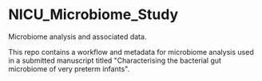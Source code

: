 # NICU_Microbiome_Study
Microbiome analysis and associated data.

This repo contains a workflow and metadata for microbiome analysis used in a submitted manuscript titled "Characterising the bacterial gut microbiome of very preterm infants".
